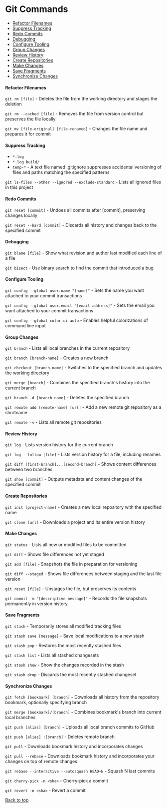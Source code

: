 Git Commands
============

* [Refactor Filenames](#refactor-filenames)
* [Suppress Tracking](#suppress-tracking)
* [Redo Commits](#redo-commits)
* [Debugging](#debugging)
* [Configure Tooling](#configure-tooling)
* [Group Changes](#group-changes)
* [Review History](#review-history)
* [Create Repositories](#create-repositories)
* [Make Changes](#make-changes)
* [Save Fragments](#save-fragments)
* [Synchronize Changes](#synchronize-changes)




#### Refactor Filenames

` git rm [file] ` - Deletes the file from the working directory and stages the deletion

` git rm --cached [file] ` - Removes the file from version control but preserves the file locally

` git mv [file-original] [file-renamed] ` - Changes the file name and prepares it for commit


#### Suppress Tracking

* ` *.log `
* ` *.log build/ `
* ` temp-* ` - A text file named .gitignore suppresses accidental versioning of files and paths matching the specified patterns

` git ls-files --other --ignored --exclude-standard ` - Lists all ignored files in this project


#### Redo Commits

` git reset [commit] ` - Undoes all commits after [commit], preserving changes locally

` git reset --hard [commit] ` - Discards all history and changes back to the specified commit


#### Debugging

` git blame [file] ` - Show what revision and author last modified each line of a file

` git bisect ` - Use binary search to find the commit that introduced a bug


#### Configure Tooling

` git config --global user.name "[name]" ` - Sets the name you want attached to your commit transactions

` git config --global user.email "[email address]" ` - Sets the email you want attached to your commit transactions

` git config --global color.ui auto ` - Enables helpful colorizations of command line input


#### Group Changes

` git branch ` - Lists all local branches in the current repository

` git branch [branch-name] ` - Creates a new branch

` git checkout [branch-name] ` - Switches to the specified branch and updates the working directory

` git merge [branch] ` - Combines the specified branch's history into the current branch

` git branch -d [branch-name] ` - Deletes the specified branch

` git remote add [remote-name] [url] ` - Add a new remote git repository as a shortname

` git remote -v ` - Lists all remote git repositories


#### Review History

` git log ` - Lists version history for the current branch

` git log --follow [file] ` - Lists version history for a file, including renames

` git diff [first-branch]...[second-branch] ` - Shows content differences between two branches

` git show [commit] ` - Outputs metadata and content changes of the specified commit


#### Create Repositories

` git init [project-name] ` - Creates a new local repository with the specified name

` git clone [url] ` - Downloads a project and its entire version history


#### Make Changes

` git status ` - Lists all new or modified files to be committed

` git diff ` - Shows file differences not yet staged

` git add [file] ` - Snapshots the file in preparation for versioning

` git diff --staged ` - Shows file differences between staging and the last file version

` git reset [file] ` - Unstages the file, but preserves its contents

` git commit -m "[descriptive message]" ` - Records the file snapshots permanently in version history


#### Save Fragments

` git stash ` - Temporarily stores all modified tracking files

` git stash save [message] ` - Save local modifications to a new stash

` git stash pop ` - Restores the most recently stashed files

` git stash list ` - Lists all stashed changesets

` git stash show ` - Show the changes recorded in the stash

` git stash drop ` - Discards the most recently stashed changeset


#### Synchronize Changes

` git fetch [bookmark] [branch] ` - Downloads all history from the repository bookmark, optionally specifying branch

` git merge [bookmark]/[branch] ` - Combines bookmark's branch into current local branches

` git push [alias] [branch] ` - Uploads all local branch commits to GitHub

` git push [alias] :[branch] ` - Deletes remote branch

` git pull ` - Downloads bookmark history and incorporates changes

` git pull --rebase ` - Downloads bookmark history and incorporates your changes on top of remote changes

` git rebase --interactive --autosquash HEAD~N ` - Squash N last commits

` git cherry-pick -n <sha> ` - Cherry-pick a commit

` git revert -n <sha> ` - Revert a commit


[Back to top](#git-commands)